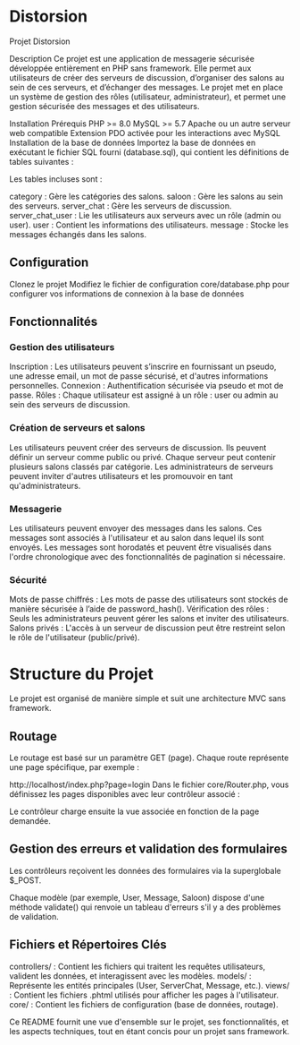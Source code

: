 # Distorsion
Projet Distorsion

Description
Ce projet est une application de messagerie sécurisée développée entièrement en PHP sans framework. Elle permet aux utilisateurs de créer des serveurs de discussion, d’organiser des salons au sein de ces serveurs, et d’échanger des messages. Le projet met en place un système de gestion des rôles (utilisateur, administrateur), et permet une gestion sécurisée des messages et des utilisateurs.

Installation
Prérequis
PHP >= 8.0
MySQL >= 5.7
Apache ou un autre serveur web compatible
Extension PDO activée pour les interactions avec MySQL
Installation de la base de données
Importez la base de données en exécutant le fichier SQL fourni (database.sql), qui contient les définitions de tables suivantes :

Les tables incluses sont :

category : Gère les catégories des salons.
saloon : Gère les salons au sein des serveurs.
server_chat : Gère les serveurs de discussion.
server_chat_user : Lie les utilisateurs aux serveurs avec un rôle (admin ou user).
user : Contient les informations des utilisateurs.
message : Stocke les messages échangés dans les salons.

## Configuration
Clonez le projet
Modifiez le fichier de configuration core/database.php pour configurer vos informations de connexion à la base de données

## Fonctionnalités
### Gestion des utilisateurs
Inscription : Les utilisateurs peuvent s’inscrire en fournissant un pseudo, une adresse email, un mot de passe sécurisé, et d'autres informations personnelles.
Connexion : Authentification sécurisée via pseudo et mot de passe.
Rôles : Chaque utilisateur est assigné à un rôle : user ou admin au sein des serveurs de discussion.
### Création de serveurs et salons
Les utilisateurs peuvent créer des serveurs de discussion. Ils peuvent définir un serveur comme public ou privé.
Chaque serveur peut contenir plusieurs salons classés par catégorie.
Les administrateurs de serveurs peuvent inviter d'autres utilisateurs et les promouvoir en tant qu'administrateurs.
### Messagerie
Les utilisateurs peuvent envoyer des messages dans les salons. Ces messages sont associés à l'utilisateur et au salon dans lequel ils sont envoyés.
Les messages sont horodatés et peuvent être visualisés dans l'ordre chronologique avec des fonctionnalités de pagination si nécessaire.
### Sécurité
Mots de passe chiffrés : Les mots de passe des utilisateurs sont stockés de manière sécurisée à l’aide de password_hash().
Vérification des rôles : Seuls les administrateurs peuvent gérer les salons et inviter des utilisateurs.
Salons privés : L'accès à un serveur de discussion peut être restreint selon le rôle de l'utilisateur (public/privé).

# Structure du Projet
Le projet est organisé de manière simple et suit une architecture MVC sans framework.

## Routage
Le routage est basé sur un paramètre GET (page). Chaque route représente une page spécifique, par exemple :

http://localhost/index.php?page=login
Dans le fichier core/Router.php, vous définissez les pages disponibles avec leur contrôleur associé :

Le contrôleur charge ensuite la vue associée en fonction de la page demandée.

## Gestion des erreurs et validation des formulaires
Les contrôleurs reçoivent les données des formulaires via la superglobale $_POST.

Chaque modèle (par exemple, User, Message, Saloon) dispose d'une méthode validate() qui renvoie un tableau d'erreurs s'il y a des problèmes de validation.

## Fichiers et Répertoires Clés
controllers/ : Contient les fichiers qui traitent les requêtes utilisateurs, valident les données, et interagissent avec les modèles.
models/ : Représente les entités principales (User, ServerChat, Message, etc.).
views/ : Contient les fichiers .phtml utilisés pour afficher les pages à l'utilisateur.
core/ : Contient les fichiers de configuration (base de données, routage).

Ce README fournit une vue d'ensemble sur le projet, ses fonctionnalités, et les aspects techniques, tout en étant concis pour un projet sans framework.

